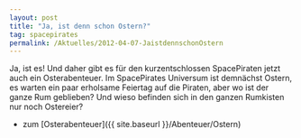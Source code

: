 ```yaml
---
layout: post
title: "Ja, ist denn schon Ostern?"
tag: spacepirates
permalink: /Aktuelles/2012-04-07-JaistdennschonOstern
---
```


Ja, ist es! Und daher gibt es für den kurzentschlossen SpacePiraten jetzt auch ein Osterabenteuer. Im SpacePirates Universum ist demnächst Ostern, es warten ein paar erholsame Feiertag auf die Piraten, aber wo ist der ganze Rum geblieben? Und wieso befinden sich in den ganzen Rumkisten nur noch Ostereier?

- zum [Osterabenteuer]({{ site.baseurl }}/Abenteuer/Ostern)


